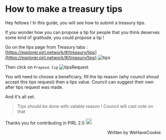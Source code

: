 # How to make a treasury tips 

Hey fellows ! In this guide, you will see how to submit a treasury tips.

If you wonder how you can propose a tip for people that you think deserves some kind of gratitude, you could propose a tip !

Go on the tips page from Treasury tabs : [https://explorer.pirl.network/#/treasury/tips](https://explorer.pirl.network/#/treasury/tips)
![tips](media/tips.png)

Then click on `Propose tip`
![tipsRequest](media/tipsRequest.png)

You will need to choose a beneficiary, fill the tip reason (why council shoud accept this tips request) then a tips value. Council can suggest their own after tips request was made.

And it's all set.

> Tips should be done with valable reason ! Council will cast vote on that

Thanks you for contributing in PIRL 2.0 <img src="../media/PirlHeart.png" width="20"/>

<p align=right> Written by WeHaveCookie </p>
